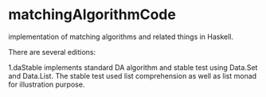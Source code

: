 # matchingAlgorithmCode
implementation of matching algorithms and related things in Haskell.

There are several editions:

1.daStable implements standard DA algorithm and stable test using Data.Set 
and Data.List. The stable test used list comprehension as well as list monad for illustration purpose. 
